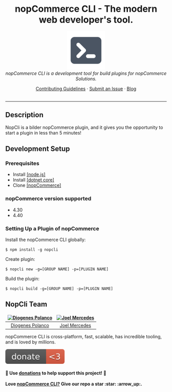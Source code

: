 <h1 align="center">nopCommerce CLI - The modern web developer's tool.</h1>

<p align="center">
  <img src="https://raw.githubusercontent.com/DiogenesPolanco/nopCommerce-cli/development/src/assets/images/logos/nopcli.png" alt="nopCommerce CLI-logo" width="120px" height="120px"/>
  <br>
  <i>nopCommerce CLI is a development tool for build plugins for nopCommerce Solutions.</i>
  <br>
</p>
 
<p  align="center">
  <a href="CONTRIBUTING.md">Contributing Guidelines</a>
  ·
  <a href="https://github.com/DiogenesPolanco/nopCommerce-cli/issues">Submit an Issue</a>
  ·
  <a href="https://dev.to/diogenespolanco/nopcommerce-cli-4do5">Blog</a>
  <br>
  <br>
</p>
 
<hr>

## Description

NopCli is a bilder nopCommerce plugin, and it gives you the opportunity to start a plugin in less than 5 minutes!

## Development Setup

### Prerequisites

- Install <a href="https://nodejs.org/es/download/">[node.js] </a>
- Install <a href="https://dotnet.microsoft.com/download">[dotnet core]</a>
- Clone <a href="https://github.com/nopSolutions/nopCommerce">[nopCommerce]</a>

### nopCommerce version supported

- 4.30
- 4.40

### Setting Up a Plugin of nopCommerce

Install the nopCommerce CLI globally:

```
$ npm install -g nopcli
```

Create plugin:

```
$ nopcli new -g=[GROUP NAME] -p=[PLUGIN NAME]
```

Build the plugin:

```
$ nopcli build -g=[GROUP NAME] -p=[PLUGIN NAME]
```

## NopCli Team

<table style="border: transparent;">
  <thead>
    <tr>
      <th style="text-align:center; border: none;">
        <a href="https://github.com/diogenespolanco" rel="nofollow">
          <img src="https://avatars.githubusercontent.com/u/2844235?s=64&v=4" alt="Diogenes Polanco">
        </a>
      </th>
      <th style="text-align:center; border: none;">
        <a href="http://github.com/archinux" rel="nofollow">
          <img src="https://avatars.githubusercontent.com/u/6993888?s=64&v=4" alt="Joel Mercedes">
        </a>
      </th>
    </tr>
  </thead>
  <tbody>
    <tr>
        <td style="text-align:center; border: none;"  style="border: none !important;">
          <a href="https://github.com/diogenespolanco" rel="nofollow">Diogenes Polanco</a></td>
        <td style="text-align:center; border: none;">
          <a href="http://github.com/archinux" rel="nofollow">Joel Mercedes</a></td>
    </tr>
  </tbody>
</table>

nopCommerce CLI is cross-platform, fast, scalable, has incredible tooling, and is loved by millions.

<p>
	<a href="https://www.paypal.com/donate/?hosted_button_id=VM4NMF6PY4SMG">
	<img width="185" src="https://raw.githubusercontent.com/DiogenesPolanco/nopCommerce-cli/development/src/assets/images/badge.svg" alt="Badge"/>
	</a>
	<br><br>
	<b>🙌 Use <a href="https://diogenespolanco.com">donations</a> to help support <b>this</b> project! 🙌</b>
	<br> 
	<br> 
	<b>Love <a href="https://github.com/DiogenesPolanco/nopCommerce-cli">nopCommerce CLI?</a> Give our repo a star :star: :arrow_up:.</b>
</p>

